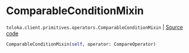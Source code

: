 # ComparableConditionMixin
`toloka.client.primitives.operators.ComparableConditionMixin` | [Source code](https://github.com/Toloka/toloka-kit/blob/v1.0.2/src/client/primitives/operators.py#L179)

```python
ComparableConditionMixin(self, operator: CompareOperator)
```

